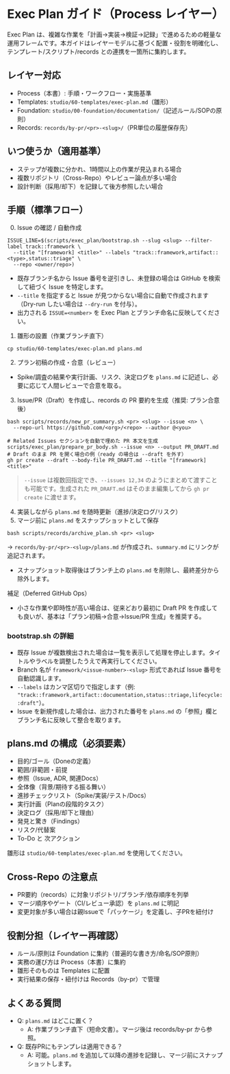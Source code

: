 # Exec Plan ガイド（Process レイヤー）

Exec Plan は、複雑な作業を「計画→実装→検証→記録」で進めるための軽量な運用フレームです。本ガイドはレイヤーモデルに基づく配置・役割を明確化し、テンプレート/スクリプト/records との連携を一箇所に集約します。

## レイヤー対応
- Process（本書）: 手順・ワークフロー・実施基準
- Templates: `studio/60-templates/exec-plan.md`（雛形）
- Foundation: `studio/00-foundation/documentation/`（記述ルール/SOPの原則）
- Records: `records/by-pr/<pr>-<slug>/`（PR単位の履歴保存先）

## いつ使うか（適用基準）
- ステップが複数に分かれ、1時間以上の作業が見込まれる場合
- 複数リポジトリ（Cross-Repo）やレビュー論点が多い場合
- 設計判断（採用/却下）を記録して後方参照したい場合

## 手順（標準フロー）
0) Issue の確認 / 自動作成
```
ISSUE_LINE=$(scripts/exec_plan/bootstrap.sh --slug <slug> --filter-label track::framework \
  --title "[framework] <title>" --labels "track::framework,artifact::<type>,status::triage" \
  --repo <owner/repo>)
```
- 既存ブランチ名から Issue 番号を逆引きし、未登録の場合は GitHub を検索して紐づく Issue を特定します。
- `--title` を指定すると Issue が見つからない場合に自動で作成されます（Dry-run したい場合は `--dry-run` を付与）。
- 出力される `ISSUE=<number>` を Exec Plan とブランチ命名に反映してください。

1) 雛形の設置（作業ブランチ直下）
```
cp studio/60-templates/exec-plan.md plans.md
```
2) プラン初稿の作成・合意（レビュー）
- Spike/調査の結果や実行計画、リスク、決定ログを `plans.md` に記述し、必要に応じて人間レビューで合意を取る。

3) Issue/PR（Draft）を作成し、records の PR 要約を生成（推奨: プラン合意後）
```
bash scripts/records/new_pr_summary.sh <pr> <slug> --issue <n> \
  --repo-url https://github.com/<org>/<repo> --author @<you>
```
```
# Related Issues セクションを自動で埋めた PR 本文を生成
scripts/exec_plan/prepare_pr_body.sh --issue <n> --output PR_DRAFT.md
# Draft のまま PR を開く場合の例（ready の場合は --draft を外す）
gh pr create --draft --body-file PR_DRAFT.md --title "[framework] <title>"
```
> `--issue` は複数回指定でき、`--issues 12,34` のようにまとめて渡すことも可能です。生成された `PR_DRAFT.md` はそのまま編集してから `gh pr create` に渡せます。

4) 実装しながら `plans.md` を随時更新（進捗/決定ログ/リスク）
5) マージ前に `plans.md` をスナップショットとして保存
```
bash scripts/records/archive_plan.sh <pr> <slug>
```
→ `records/by-pr/<pr>-<slug>/plans.md` が作成され、`summary.md` にリンクが追記されます。
- スナップショット取得後はブランチ上の `plans.md` を削除し、最終差分から除外します。

補足（Deferred GitHub Ops）
- 小さな作業や即時性が高い場合は、従来どおり最初に Draft PR を作成しても良いが、基本は「プラン初稿→合意→Issue/PR 生成」を推奨する。

### bootstrap.sh の詳細
- 既存 Issue が複数検出された場合は一覧を表示して処理を停止します。タイトルやラベルを調整したうえで再実行してください。
- Branch 名が `framework/<issue-number>-<slug>` 形式であれば Issue 番号を自動認識します。
- `--labels` はカンマ区切りで指定します（例: `"track::framework,artifact::documentation,status::triage,lifecycle::draft"`）。
- Issue を新規作成した場合は、出力された番号を `plans.md` の「参照」欄とブランチ名に反映して整合を取ります。

## plans.md の構成（必須要素）
- 目的/ゴール（Doneの定義）
- 範囲/非範囲・前提
- 参照（Issue, ADR, 関連Docs）
- 全体像（背景/期待する振る舞い）
- 進捗チェックリスト（Spike/実装/テスト/Docs）
- 実行計画（Planの段階的タスク）
- 決定ログ（採用/却下と理由）
- 発見と驚き（Findings）
- リスク/代替案
- To-Do と 次アクション

雛形は `studio/60-templates/exec-plan.md` を使用してください。

## Cross-Repo の注意点
- PR要約（records）に対象リポジトリ/ブランチ/依存順序を列挙
- マージ順序やゲート（CI/レビュー承認）を `plans.md` に明記
- 変更対象が多い場合は親Issueで「パッケージ」を定義し、子PRを紐付け

## 役割分担（レイヤー再確認）
- ルール/原則は Foundation に集約（普遍的な書き方/命名/SOP原則）
- 実務の運び方は Process（本書）に集約
- 雛形そのものは Templates に配置
- 実行結果の保存・紐付けは Records（by-pr）で管理

## よくある質問
- Q: `plans.md` はどこに置く？
  - A: 作業ブランチ直下（短命文書）。マージ後は records/by-pr から参照。
- Q: 既存PRにもテンプレは適用できる？
  - A: 可能。`plans.md` を追加して以降の進捗を記録し、マージ前にスナップショットします。
